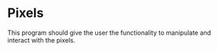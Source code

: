 # Pixels

This program should give the user the functionality to manipulate and interact with the pixels.